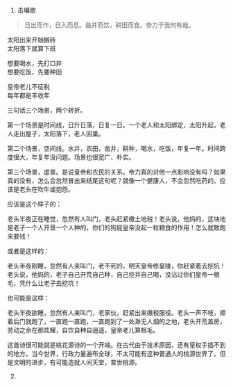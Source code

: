 1. 击壤歌


> 日出而作，日入而息。凿井而饮，耕田而食。帝力于我何有哉。

太阳出来开始搬砖  
太阳落下就算下班

想要喝水，先打口井  
想要吃饭，先要种田

皇帝老儿不征税  
每年都是丰收年

三句话三个场景，两个转折。

第一个场景是时间线，日升日落，日复一日。一个老人和太阳绑定，太阳升起，老人走出屋子，太阳落下，老人回巢。

第二个场景，空间线。水井，农田，凿井，耕种，喝水，吃饭，年复一年。时间跨度很大，年复年没问题。场景也很宽广、朴实。

第三个场景，虚景。是说皇帝和农民的关系。帝力真的对他一点影响没有吗？如果真的没有，怎么会忽然冒出来结尾这句呢？就像一个健康人，不会忽然吃药的。应该是老头在吹牛或抱怨。

应该是这个样子的：

老头半夜正在睡觉，忽然有人叫门，老头赶紧缴土地税！老头说，他妈的，这块地是老子一个人开垦一个人种的，你们的狗屁皇帝没起一粒粮食的作用！怎么就敢跑来要钱！

或者是这样的：

老头半夜刚睡，忽然有人来叫门，老不死的，明天皇帝修皇陵，你赶紧着去挖坑！老头说，他妈的，老子自己开荒自己种，自己挖井自己喝，没沾过你们皇帝一根毛，凭什么让老子去挖坑！

也可能是这样：

老头半夜欲睡，忽然有人来叫门，老家伙，赶紧出来缴税服役。老头一声不吱，顺着后门就跑了，一直跑一直跑，一直跑到了一处渺无人烟的之地，老头开荒盖房，劳动之余在那炫耀，自饮自种自逍遥，皇帝老儿算根毛。

这首诗很可能就是桃花源诗的一个开端。在古代由于技术原因，还有皇权手插不到的地方。当今世界，行政力量遍布全球，不太可能有这种普通人的桃源世界了。但是文明的进步，有可能造就人间天堂，普世桃源。

2. 